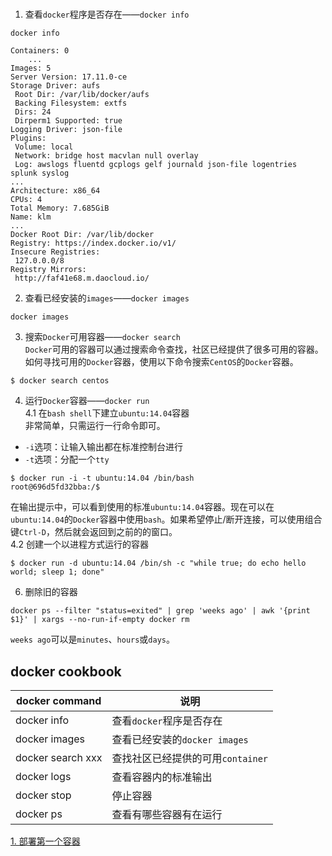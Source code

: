 #

1. 查看`docker`程序是否存在——`docker info`    
```
docker info

Containers: 0
	...
Images: 5
Server Version: 17.11.0-ce
Storage Driver: aufs
 Root Dir: /var/lib/docker/aufs
 Backing Filesystem: extfs
 Dirs: 24
 Dirperm1 Supported: true
Logging Driver: json-file
Plugins:
 Volume: local
 Network: bridge host macvlan null overlay
 Log: awslogs fluentd gcplogs gelf journald json-file logentries splunk syslog
...
Architecture: x86_64
CPUs: 4
Total Memory: 7.685GiB
Name: klm
...
Docker Root Dir: /var/lib/docker
Registry: https://index.docker.io/v1/
Insecure Registries:
 127.0.0.0/8
Registry Mirrors:
 http://faf41e68.m.daocloud.io/
```
2. 查看已经安装的`images`——`docker images`    
```
docker images
```
3. 搜索`Docker`可用容器——`docker search`      
`Docker`可用的容器可以通过搜索命令查找，社区已经提供了很多可用的容器。如何寻找可用的`Docker`容器，使用以下命令搜索`CentOS`的`Docker`容器。   
```
$ docker search centos
```
4. 运行`Docker`容器——`docker run`       
4.1 在`bash shell`下建立`ubuntu:14.04`容器    
非常简单，只需运行一行命令即可。  
- `-i`选项：让输入输出都在标准控制台进行
- `-t`选项：分配一个`tty`
```
$ docker run -i -t ubuntu:14.04 /bin/bash
root@696d5fd32bba:/$
```
在输出提示中，可以看到使用的标准`ubuntu:14.04`容器。现在可以在`ubuntu:14.04`的`Docker`容器中使用`bash`。如果希望停止/断开连接，可以使用组合键`Ctrl-D`，然后就会返回到之前的的窗口。    
4.2 创建一个以进程方式运行的容器    
```
$ docker run -d ubuntu:14.04 /bin/sh -c "while true; do echo hello world; sleep 1; done"
```





6. 删除旧的容器    
```
docker ps --filter "status=exited" | grep 'weeks ago' | awk '{print $1}' | xargs --no-run-if-empty docker rm
```
`weeks ago`可以是`minutes`、`hours`或`days`。      


## docker cookbook

|docker command|    说明|
|----|------|
|docker info|查看`docker`程序是否存在|    
|docker images|查看已经安装的`docker images`|    
|docker search xxx|查找社区已经提供的可用`container`|  
|docker logs|查看容器内的标准输出|     
|docker stop|停止容器|      
|docker ps|查看有哪些容器有在运行|     



[1. 部署第一个容器](http://guide.daocloud.io/dcs/3-9152643.html)   
